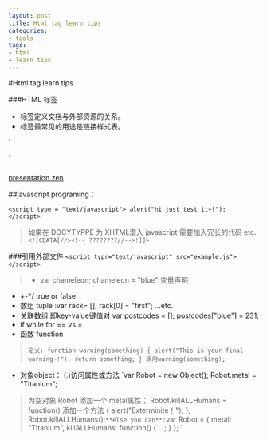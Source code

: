 ```yaml
---
layout: post
title: Html tag learn tips
categories:
- tools
tags:
- html
- learn tips
---
```


#Html tag learn tips

###HTML <link> 标签
- <link> 标签定义文档与外部资源的关系。
- <link> 标签最常见的用途是链接样式表。

`<head>
<link rel="stylesheet" type="text/css" href="theme.css" />
</head>`

###

[presentation zen](http://ishare.iask.sina.com.cn/f/9515993.html)

##javascript programing：

`<script type = "text/javascript">
alert("hi just test it~!");
</script>`

>如果在 DOCYTYPPE 为 XHTML潜入 javascript 需要加入冗长的代码 etc. 
`<![CDATA[//><!-- ????????//-->!]]> `


###引用外部文件
`<script typr="text/javascript" src="example.js"></script>` 
>- var chameleon;  chameleon = "blue";变量声明
- +-*/ true or false
- 数组 tuple :var rack= []; rack[0] = "first"; ...etc. 
- 关联数组 即key-value键值对
  var postcodes = [];
  postcodes["blue"] = 231;
- if while  for  == vs = 
- 函数 function
>`定义: function warning(something)
{
alert("This is your final warning~!");
return something;
}
调用warning(something);
`
- 对象object： (.)访问属性或方法
`var Robot = new Object();
Robot.metal = "Titanium"; 
>为空对象 Robot 添加一个 metal属性；
Robot.killALLHumans = function() 
>添加一个方法
{
alert("Exterminite！");
};
Robot.killALLHumans();`
**else you can**:
`var Robot = 
{
metal: "Titanium",
killALLHumans: function()
{
...;
}
};
` 







